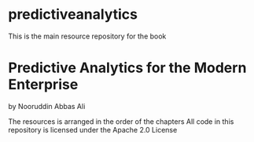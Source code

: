 # predictiveanalytics

This is the main resource repository for the book 
# Predictive Analytics for the Modern Enterprise 
by Nooruddin Abbas Ali

The resources is arranged in the order of the chapters
All code in this repository is licensed under the Apache 2.0 License

